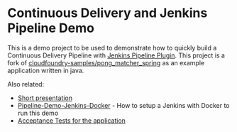 # Continuous Delivery and Jenkins Pipeline Demo
This is a demo project to be used to demonstrate how to quickly build a Continuous Delivery Pipeline with [Jenkins Pipeline Plugin](https://github.com/jenkinsci/pipeline-plugin/blob/master/TUTORIAL.md). This project is a fork of [cloudfoundry-samples/pong_matcher_spring](https://github.com/cloudfoundry-samples/pong_matcher_spring) as an example application written in java.

Also related: 
 - [Short presentation](presentation.pptx)
 - [Pipeline-Demo-Jenkins-Docker](https://github.com/tanderer/pipeline-demo-jenkins-docker) - How to setup a Jenkins with Docker to run this demo
 - [Acceptance Tests for the application](https://github.com/tanderer/pipeline-demo-acceptance) 

